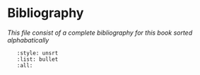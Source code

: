 # Bibliography

*This file consist of a complete bibliography for this book sorted alphabatically*

```{bibliography} ../_bibliography/references.bib
   :style: unsrt
   :list: bullet
   :all:
```
